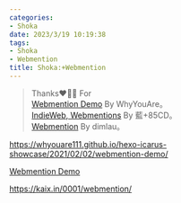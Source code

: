 ```yaml
---
categories:
- Shoka
date: 2023/3/19 10:19:38
tags:
- Shoka
- Webmention
title: Shoka:+Webmention
---
```

> Thanks❤️🌹😋 For   
[Webmention Demo](https://whyouare111.github.io/hexo-icarus-showcase/2021/02/02/webmention-demo/) By WhyYouAre。  
[IndieWeb, Webmentions](https://kwaa.dev/indieweb) By 藍+85CD。  
[Webmention](https://kaix.in/0001/webmention/) By dimlau。 

https://whyouare111.github.io/hexo-icarus-showcase/2021/02/02/webmention-demo/

[Webmention Demo](https://whyouare111.github.io/hexo-icarus-showcase/2021/02/02/webmention-demo/)

https://kaix.in/0001/webmention/    